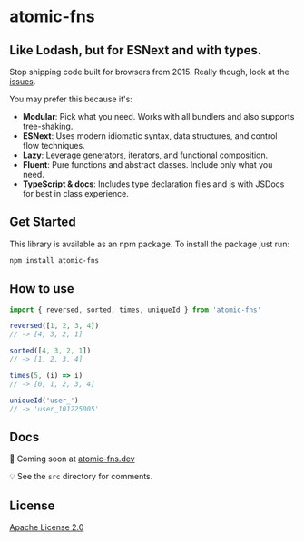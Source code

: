 # atomic-fns

## Like Lodash, but for ESNext and with types.

Stop shipping code built for browsers from 2015. Really though, look at the [issues](https://github.com/lodash/lodash/issues/2930).

You may prefer this because it's:

* **Modular**: Pick what you need. Works with all bundlers and also supports tree-shaking.
* **ESNext**: Uses modern idiomatic syntax, data structures, and control flow techniques.
* **Lazy**: Leverage generators, iterators, and functional composition.
* **Fluent**: Pure functions and abstract classes. Include only what you need.
* **TypeScript & docs**: Includes type declaration files and js with JSDocs for best in class experience.

## Get Started

This library is available as an npm package. To install the package just run:

```bash
npm install atomic-fns
```

## How to use
```typescript
import { reversed, sorted, times, uniqueId } from 'atomic-fns'

reversed([1, 2, 3, 4])
// -> [4, 3, 2, 1]

sorted([4, 3, 2, 1])
// -> [1, 2, 3, 4]

times(5, (i) => i)
// -> [0, 1, 2, 3, 4]

uniqueId('user_')
// -> 'user_101225005'
```

## Docs

🚢 Coming soon at [atomic-fns.dev](https://atomic-fns.dev)

💡 See the `src` directory for comments.

## License

[Apache License 2.0](http://www.apache.org/licenses/LICENSE-2.0)
